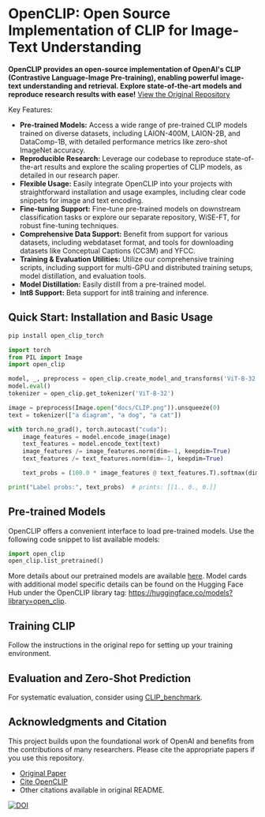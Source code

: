 # OpenCLIP: Open Source Implementation of CLIP for Image-Text Understanding

**OpenCLIP provides an open-source implementation of OpenAI's CLIP (Contrastive Language-Image Pre-training), enabling powerful image-text understanding and retrieval.  Explore state-of-the-art models and reproduce research results with ease!** [View the Original Repository](https://github.com/mlfoundations/open_clip)

Key Features:

*   **Pre-trained Models:** Access a wide range of pre-trained CLIP models trained on diverse datasets, including LAION-400M, LAION-2B, and DataComp-1B, with detailed performance metrics like zero-shot ImageNet accuracy.
*   **Reproducible Research:** Leverage our codebase to reproduce state-of-the-art results and explore the scaling properties of CLIP models, as detailed in our research paper.
*   **Flexible Usage:** Easily integrate OpenCLIP into your projects with straightforward installation and usage examples, including clear code snippets for image and text encoding.
*   **Fine-tuning Support:** Fine-tune pre-trained models on downstream classification tasks or explore our separate repository, WiSE-FT, for robust fine-tuning techniques.
*   **Comprehensive Data Support:** Benefit from support for various datasets, including webdataset format, and tools for downloading datasets like Conceptual Captions (CC3M) and YFCC.
*   **Training & Evaluation Utilities:** Utilize our comprehensive training scripts, including support for multi-GPU and distributed training setups, model distillation, and evaluation tools.
*   **Model Distillation:** Easily distill from a pre-trained model.
*   **Int8 Support:** Beta support for int8 training and inference.

## Quick Start: Installation and Basic Usage

```bash
pip install open_clip_torch
```

```python
import torch
from PIL import Image
import open_clip

model, _, preprocess = open_clip.create_model_and_transforms('ViT-B-32', pretrained='laion2b_s34b_b79k')
model.eval()
tokenizer = open_clip.get_tokenizer('ViT-B-32')

image = preprocess(Image.open("docs/CLIP.png")).unsqueeze(0)
text = tokenizer(["a diagram", "a dog", "a cat"])

with torch.no_grad(), torch.autocast("cuda"):
    image_features = model.encode_image(image)
    text_features = model.encode_text(text)
    image_features /= image_features.norm(dim=-1, keepdim=True)
    text_features /= text_features.norm(dim=-1, keepdim=True)

    text_probs = (100.0 * image_features @ text_features.T).softmax(dim=-1)

print("Label probs:", text_probs)  # prints: [[1., 0., 0.]]
```

## Pre-trained Models

OpenCLIP offers a convenient interface to load pre-trained models.  Use the following code snippet to list available models:

```python
import open_clip
open_clip.list_pretrained()
```
More details about our pretrained models are available [here](docs/PRETRAINED.md).  Model cards with additional model specific details can be found on the Hugging Face Hub under the OpenCLIP library tag: https://huggingface.co/models?library=open_clip.

## Training CLIP

Follow the instructions in the original repo for setting up your training environment.

## Evaluation and Zero-Shot Prediction

For systematic evaluation, consider using [CLIP_benchmark](https://github.com/LAION-AI/CLIP_benchmark).

## Acknowledgments and Citation

This project builds upon the foundational work of OpenAI and benefits from the contributions of many researchers.  Please cite the appropriate papers if you use this repository.

*   [Original Paper](https://arxiv.org/abs/2212.07143)
*   [Cite OpenCLIP](https://github.com/mlfoundations/open_clip#citing)
*   Other citations available in original README.

[![DOI](https://zenodo.org/badge/390536799.svg)](https://zenodo.org/badge/latestdoi/390536799)